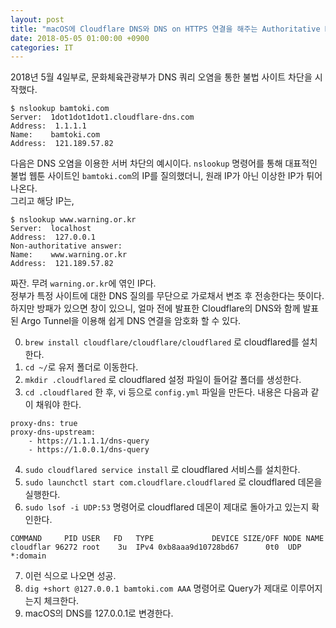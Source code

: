 ```yaml
---
layout: post
title: "macOS에 Cloudflare DNS와 DNS on HTTPS 연결을 해주는 Authoritative Name Server 설치하기"
date: 2018-05-05 01:00:00 +0900
categories: IT
---
```


2018년 5월 4일부로, 문화체육관광부가 DNS 쿼리 오염을 통한 불법 사이트 차단을 시작했다.   
```
$ nslookup bamtoki.com    
Server:  1dot1dot1dot1.cloudflare-dns.com    
Address:  1.1.1.1    
Name:    bamtoki.com    
Address:  121.189.57.82
```    

다음은 DNS 오염을 이용한 서버 차단의 예시이다. `nslookup` 명령어를 통해 대표적인 불법 웹툰 사이트인 `bamtoki.com`의 IP를 질의했더니, 원래 IP가 아닌 이상한 IP가 튀어나온다.   
그리고 해당 IP는,   
```
$ nslookup www.warning.or.kr    
Server:  localhost    
Address:  127.0.0.1    
Non-authoritative answer:    
Name:    www.warning.or.kr    
Address:  121.189.57.82
```       
짜잔. 무려 `warning.or.kr`에 엮인 IP다.    
정부가 특정 사이트에 대한 DNS 질의를 무단으로 가로채서 변조 후 전송한다는 뜻이다.   
하지만 방패가 있으면 창이 있으니, 얼마 전에 발표한 Cloudflare의 DNS와 함께 발표된 Argo Tunnel을 이용해 쉽게 DNS 연결을 암호화 할 수 있다.   

0. `brew install cloudflare/cloudflare/cloudflared` 로 cloudflared를 설치한다.
1. `cd ~/`로 유저 폴더로 이동한다.
2. `mkdir .cloudflared` 로 cloudflared 설정 파일이 들어갈 폴더를 생성한다.
3. `cd .cloudflared` 한 후, vi 등으로 `config.yml` 파일을 만든다. 내용은 다음과 같이 채워야 한다. 
```    
proxy-dns: true    
proxy-dns-upstream:    
    - https://1.1.1.1/dns-query    
    - https://1.0.0.1/dns-query      
```
4. `sudo cloudflared service install` 로 cloudflared 서비스를 설치한다.
5. `sudo launchctl start com.cloudflare.cloudflared` 로 cloudflared 데몬을 실행한다.
6. `sudo lsof -i UDP:53` 명령어로 cloudflared 데몬이 제대로 돌아가고 있는지 확인한다. 
```
COMMAND     PID USER   FD   TYPE             DEVICE SIZE/OFF NODE NAME
cloudflar 96272 root    3u  IPv4 0xb8aaa9d10728bd67      0t0  UDP *:domain
```
7. 이런 식으로 나오면 성공.
8. `dig +short @127.0.0.1 bamtoki.com AAA` 명령어로 Query가 제대로 이루어지는지 체크한다.
9. macOS의 DNS를 127.0.0.1로 변경한다.

